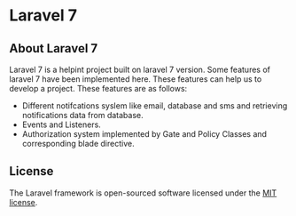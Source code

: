 <h1>Laravel 7</h1>

## About Laravel 7

Laravel 7 is a helpint project built on laravel 7 version. Some features of laravel 7 have been implemented here. These features can help us to develop a project. These features are as follows:

- Different notifcations syslem like email, database and sms and retrieving notifications data from database.
- Events and Listeners.
- Authorization system implemented by Gate and Policy Classes and corresponding blade directive.

## License

The Laravel framework is open-sourced software licensed under the [MIT license](https://opensource.org/licenses/MIT).

